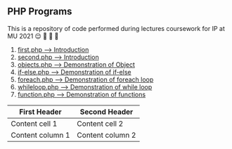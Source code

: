 ## PHP Programs

This is a repository of code performed during lectures  coursework for IP at MU 2021 :relieved: :purple_heart: :purple_heart: :purple_heart:

1. [first.php     --> Introduction](https://github.com/rodrigueslesterLML/PHP-Programs/blob/master/first.php) 
2. [second.php    --> Introduction](https://github.com/rodrigueslesterLML/PHP-Programs/blob/master/second.php)
3. [objects.php   --> Demonstration of Object ](https://github.com/rodrigueslesterLML/PHP-Programs/blob/master/objects.php)
4. [if-else.php   --> Demonstration of if-else](https://github.com/rodrigueslesterLML/PHP-Programs/blob/master/if-else.php)
5. [foreach.php   --> Demonstration of foreach loop](https://github.com/rodrigueslesterLML/PHP-Programs/blob/master/foreach.php)
6. [whileloop.php --> Demonstration of while loop](https://github.com/rodrigueslesterLML/PHP-Programs/blob/master/whileloop.php)
7. [function.php --> Demonstration of functions](https://github.com/rodrigueslesterLML/PHP-Programs/blob/master/function.php)

First Header | Second Header
------------ | -------------
Content cell 1 | Content cell 2
Content column 1 | Content column 2